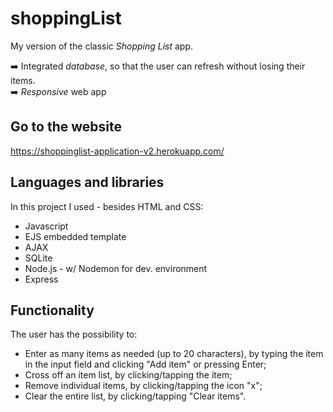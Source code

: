 # shoppingList

My version of the classic *Shopping List* app.

:arrow_right:  Integrated *database*, so that the user can refresh without losing their items.  
:arrow_right:  *Responsive* web app

## Go to the website
https://shoppinglist-application-v2.herokuapp.com/

## Languages and libraries

In this project I used - besides HTML and CSS:
* Javascript
* EJS embedded template
* AJAX
* SQLite
* Node.js - w/ Nodemon for dev. environment
* Express

## Functionality
The user has the possibility to:
* Enter as many items as needed (up to 20 characters), by typing the item in the input field and clicking "Add item" or pressing Enter;
* Cross off an item list, by clicking/tapping the item;
* Remove individual items, by clicking/tapping the icon "x";
* Clear the entire list, by clicking/tapping "Clear items".
